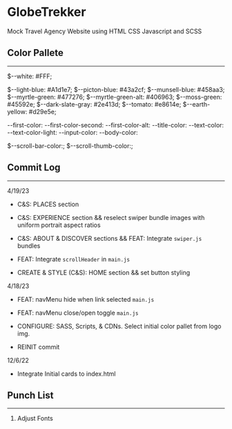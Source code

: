 # **GlobeTrekker**

Mock Travel Agency Website using HTML CSS Javascript and SCSS

## **Color Pallete**

---

$--white: #FFF;

$--light-blue: #A1d1e7;
$--picton-blue: #43a2cf;
$--munsell-blue: #458aa3;
$--myrtle-green: #477276;
$--myrtle-green-alt: #406963;
$--moss-green: #45592e;
$--dark-slate-gray: #2e413d;
$--tomato: #e8614e;
$--earth-yellow: #d29e5e;

--first-color:
--first-color-second:
--first-color-alt:
--title-color:
--text-color:
--text-color-light:
--input-color:
--body-color:

$--scroll-bar-color:;
$--scroll-thumb-color:;

## **Commit Log**

---

4/19/23

- C&S: PLACES section

- C&S: EXPERIENCE section && reselect swiper bundle images with uniform portrait aspect ratios

- C&S: ABOUT & DISCOVER sections && FEAT: Integrate `swiper.js` bundles

- FEAT: Integrate `scrollHeader` in `main.js`

- CREATE & STYLE (C&S): HOME section && set button styling  

4/18/23

- FEAT: navMenu hide when link selected `main.js`

- FEAT: navMenu close/open toggle `main.js`

- CONFIGURE: SASS, Scripts, & CDNs. Select initial color pallet from logo img.

- REINIT commit

12/6/22

- Integrate Initial cards to index.html

## **Punch List**

---

1. Adjust Fonts
